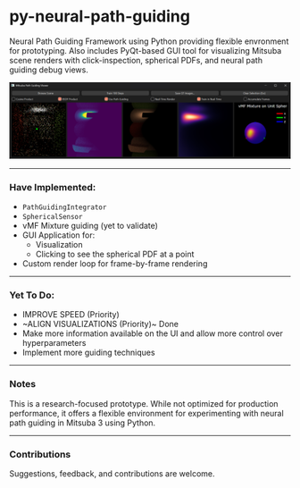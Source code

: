 # py-neural-path-guiding

Neural Path Guiding Framework using Python providing flexible envronment for prototyping.
Also includes PyQt-based GUI tool for visualizing Mitsuba scene renders with click-inspection, spherical PDFs, and neural path guiding debug views.

![App Screenshot](assets/app.png)

---

### Have Implemented:
- `PathGuidingIntegrator`
- `SphericalSensor`
- vMF Mixture guiding (yet to validate)
- GUI Application for:
  - Visualization
  - Clicking to see the spherical PDF at a point
- Custom render loop for frame-by-frame rendering

---

### Yet To Do:
- IMPROVE SPEED (Priority)
- ~ALIGN VISUALIZATIONS (Priority)~ Done
- Make more information available on the UI and allow more control over hyperparameters
- Implement more guiding techniques

---

### Notes
This is a research-focused prototype. While not optimized for production performance, it offers a flexible environment for experimenting with neural path guiding in Mitsuba 3 using Python.

---

### Contributions
Suggestions, feedback, and contributions are welcome.
